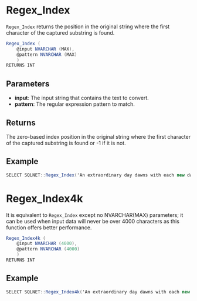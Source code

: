 # Regex_Index

`Regex_Index` returns the position in the original string where the first character of the captured substring is found.

```csharp
Regex_Index (
	@input NVARCHAR (MAX),
	@pattern NVARCHAR (MAX)
	)
RETURNS INT
```

## Parameters

  - **input**: The input string that contains the text to convert.
  - **pattern**: The regular expression pattern to match.

## Returns

The zero-based index position in the original string where the first character of the captured substring is found or -1 if it is not. 

## Example

```csharp
SELECT SQLNET::Regex_Index('An extraordinary day dawns with each new day.', '\be\w*\b')
```

# Regex_Index4k

It is equivalent to `Regex_Index` except no NVARCHAR(MAX) parameters; it can be used when input data will never be over 4000 characters as this function offers better performance.

```csharp
Regex_Index4k (
	@input NVARCHAR (4000),
	@pattern NVARCHAR (4000)
	)
RETURNS INT
```

## Example

```csharp
SELECT SQLNET::Regex_Index4k('An extraordinary day dawns with each new day.', '\be\w*\b')
```
